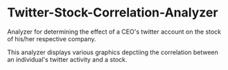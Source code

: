 # Twitter-Stock-Correlation-Analyzer
Analyzer for determining the effect of a CEO's twitter account on the stock of his/her respective company. 

This analyzer displays various graphics depctiing the correlation between an individual's twitter activity and a stock.
